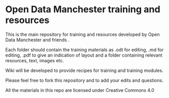 # Open Data Manchester training and resources

This is the main repository for training and resources developed by Open Data Manchester and friends . 

Each folder should contain the training materials as .odt for editing, .md for editing, .pdf to give an indication of layout and a folder containing relevant resources, text, images etc.

Wiki will be developed to provide recipes for training and training modules.

Please feel free to fork this repository and to add your edits and questions.

All the materials in this repo are licensed under Creative Commons 4.0 

